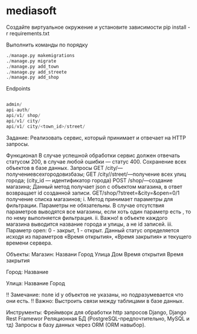 # mediasoft

Создайте виртуальное окружение и установите зависимости
pip install -r requirements.txt

Выполнить команды по порядку

```python
./manage.py makemigrations
./manage.py migrate
./manage.py add_town
./manage.py add_streete
./manage.py add_shop
```

Endpoints
```python

admin/
api-auth/
api/v1/ shop/ 
api/v1/ city/ 
api/v1/ city/<town_id>/street/
```


Задание:
Реализовать сервис, который принимает и отвечает на HTTP запросы.

Функционал
В случае успешной обработки сервис должен
отвечать статусом 200, в случае любой ошибки — статус 400.
Сохранение всех объектов в базе данных.
Запросы
 GET /city/—получениевсехгородовизбазы;
 GET /city//street/—получение всех улиц города; (city_id — идентификатор города)
 POST /shop/—создание магазина;
Данный метод получает json c объектом магазина, в ответ возвращает id созданной записи.
GET/shop/?street=&city=&open=0/1
получение списка магазинов;
i. Метод принимает параметры для фильтрации. 
    Параметры не обязательны. В случае отсутствия параметров выводятся все магазины, если хоть один параметр есть , то по нему выполняется фильтрация.
ii. Важно! 
    в объекте каждого магазина выводится название города и улицы, а не id записей.
iii. Параметр open: 0 - закрыт, 1 - открыт. 
    Данный статус определяется исходя из параметров «Время открытия», «Время закрытия» и текущего времени сервера.

Объекты: Магазин:
    Названи Город
    Улица
    Дом
    Время открытия 
    Время закрытия

Город:
    Название

Улица:
    Название
    Город

!! Замечание: поле id у объектов не указаны, но подразумевается что они есть.
!! Важно: Выстроить связи между таблицами в базе данных.

Инструменты:
Фреймворк для обработки http запросов Django, Django Rest Framewor
Реляционная БД (PostgreSQL-предпочтительно, MySQL и тд)
Запросы в базу данных через ORM (ORM навыбор).